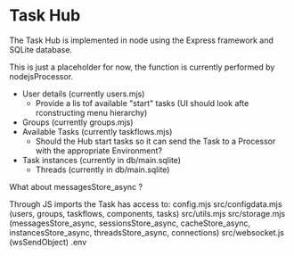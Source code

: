 # Task Hub

The Task Hub is implemented in node using the Express framework and SQLite database.

This is just a placeholder for now, the function is currently performed by nodejsProcessor.

* User details (currently users.mjs)
  * Provide a lis tof available "start" tasks (UI should look afte rconstructing menu hierarchy)
* Groups (currently groups.mjs)
* Available Tasks (currently taskflows.mjs) 
  * Should the Hub start tasks so it can send the Task to a Processor with the appropriate Environment?
* Task instances (currently in db/main.sqlite)
  * Threads (currently in db/main.sqlite)

What about messagesStore_async ?


Through JS imports the Task has access to:
              config.mjs
              src/configdata.mjs (users, groups, taskflows, components, tasks)
              src/utils.mjs
              src/storage.mjs (messagesStore_async, sessionsStore_async, cacheStore_async, instancesStore_async, threadsStore_async, connections)
              src/websocket.js (wsSendObject)
              .env